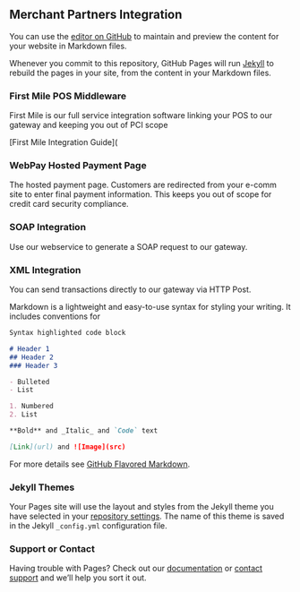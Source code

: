 ## Merchant Partners Integration

You can use the [editor on GitHub](https://github.com/bill-integration/Integration-Guides/edit/master/README.md) to maintain and preview the content for your website in Markdown files.

Whenever you commit to this repository, GitHub Pages will run [Jekyll](https://jekyllrb.com/) to rebuild the pages in your site, from the content in your Markdown files.

### First Mile POS Middleware

First Mile is our full service integration software linking your POS to our gateway and keeping you out of PCI scope

[First Mile Integration Guide](

### WebPay Hosted Payment Page

The hosted payment page. Customers are redirected from your e-comm site to enter final payment information. This keeps you out of scope for credit card security compliance.

### SOAP Integration

Use our webservice to generate a SOAP request to our gateway.

### XML Integration

You can send transactions directly to our gateway via HTTP Post.

Markdown is a lightweight and easy-to-use syntax for styling your writing. It includes conventions for

```markdown
Syntax highlighted code block

# Header 1
## Header 2
### Header 3

- Bulleted
- List

1. Numbered
2. List

**Bold** and _Italic_ and `Code` text

[Link](url) and ![Image](src)
```

For more details see [GitHub Flavored Markdown](https://guides.github.com/features/mastering-markdown/).

### Jekyll Themes

Your Pages site will use the layout and styles from the Jekyll theme you have selected in your [repository settings](https://github.com/bill-integration/Integration-Guides/settings). The name of this theme is saved in the Jekyll `_config.yml` configuration file.

### Support or Contact

Having trouble with Pages? Check out our [documentation](https://help.github.com/categories/github-pages-basics/) or [contact support](https://github.com/contact) and we’ll help you sort it out.

